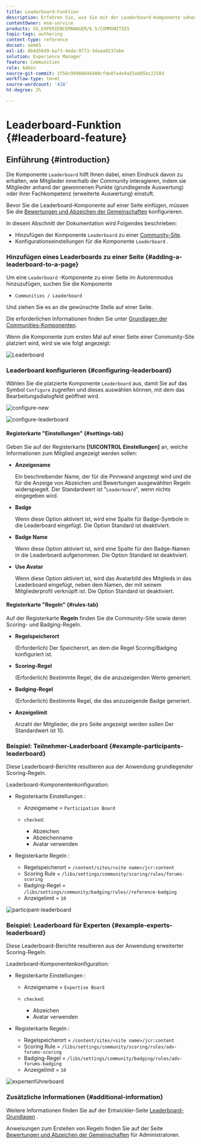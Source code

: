 ```yaml
---
title: Leaderboard-Funktion
description: Erfahren Sie, wie Sie mit der Leaderboard-Komponente sehen können, wie Mitglieder innerhalb der Community interagieren, indem Sie Mitglieder anhand von Punkten, die Sie gesammelt haben, und Fachwissen einordnen.
contentOwner: msm-service
products: SG_EXPERIENCEMANAGER/6.5/COMMUNITIES
topic-tags: authoring
content-type: reference
docset: aem65
exl-id: 8b4d56d9-ba73-4eda-9773-3daaa9237abe
solution: Experience Manager
feature: Communities
role: Admin
source-git-commit: 1f56c99980846400cfde8fa4e9a55e885bc2258d
workflow-type: tm+mt
source-wordcount: '418'
ht-degree: 2%

---
```


# Leaderboard-Funktion {#leaderboard-feature}

## Einführung {#introduction}

Die Komponente `Leaderboard` hilft Ihnen dabei, einen Eindruck davon zu erhalten, wie Mitglieder innerhalb der Community interagieren, indem sie Mitglieder anhand der gewonnenen Punkte (grundlegende Auswertung) oder ihrer Fachkompetenz (erweiterte Auswertung) einstuft.

Bevor Sie die Leaderboard-Komponente auf einer Seite einfügen, müssen Sie die [Bewertungen und Abzeichen der Gemeinschaften](/help/communities/implementing-scoring.md) konfigurieren.

In diesem Abschnitt der Dokumentation wird Folgendes beschrieben:

* Hinzufügen der Komponente `Leaderboard` zu einer [Community-Site](/help/communities/overview.md#community-sites).
* Konfigurationseinstellungen für die Komponente `Leaderboard` .

### Hinzufügen eines Leaderboards zu einer Seite {#adding-a-leaderboard-to-a-page}

Um eine `Leaderboard` -Komponente zu einer Seite im Autorenmodus hinzuzufügen, suchen Sie die Komponente

* `Communities / Leaderboard`

Und ziehen Sie es an die gewünschte Stelle auf einer Seite.

Die erforderlichen Informationen finden Sie unter [Grundlagen der Communities-Komponenten](/help/communities/basics.md).

Wenn die Komponente zum ersten Mal auf einer Seite einer Community-Site platziert wird, wird sie wie folgt angezeigt:

![Leaderboard](assets/leaderboard.png)

### Leaderboard konfigurieren {#configuring-leaderboard}

Wählen Sie die platzierte Komponente `Leaderboard` aus, damit Sie auf das Symbol `Configure` zugreifen und dieses auswählen können, mit dem das Bearbeitungsdialogfeld geöffnet wird.

![configure-new](assets/configure-new.png)

![configure-leaderboard](assets/configure-leaderboard.png)

#### Registerkarte &quot;Einstellungen&quot; {#settings-tab}

Geben Sie auf der Registerkarte **[!UICONTROL Einstellungen]** an, welche Informationen zum Mitglied angezeigt werden sollen:

* **Anzeigename**

  Ein beschreibender Name, der für die Pinnwand angezeigt wird und die für die Anzeige von Abzeichen und Bewertungen ausgewählten Regeln widerspiegelt.
Der Standardwert ist &quot;`Leaderboard`&quot;, wenn nichts eingegeben wird.

* **Badge**

  Wenn diese Option aktiviert ist, wird eine Spalte für Badge-Symbole in die Leaderboard eingefügt.
Die Option Standard ist deaktiviert.

* **Badge Name**

  Wenn diese Option aktiviert ist, wird eine Spalte für den Badge-Namen in die Leaderboard aufgenommen.
Die Option Standard ist deaktiviert.

* **Use Avatar**

  Wenn diese Option aktiviert ist, wird das Avatarbild des Mitglieds in das Leaderboard eingefügt, neben dem Namen, der mit seinem Mitgliederprofil verknüpft ist.
Die Option Standard ist deaktiviert.

#### Registerkarte &quot;Regeln&quot; {#rules-tab}

Auf der Registerkarte **Regeln** finden Sie die Community-Site sowie deren Scoring- und Badging-Regeln.

* **Regelspeicherort**

  (Erforderlich) Der Speicherort, an dem die Regel Scoring/Badging konfiguriert ist.

* **Scoring-Regel**

  (Erforderlich) Bestimmte Regel, die die anzuzeigenden Werte generiert.

* **Badging-Regel**

  (Erforderlich) Bestimmte Regel, die das anzuzeigende Badge generiert.

* **Anzeigelimit**

  Anzahl der Mitglieder, die pro Seite angezeigt werden sollen Der Standardwert ist 10.

### Beispiel: Teilnehmer-Leaderboard {#example-participants-leaderboard}

Diese Leaderboard-Berichte resultieren aus der Anwendung grundlegender Scoring-Regeln.

Leaderboard-Komponentenkonfiguration:

* Registerkarte Einstellungen :

   * Anzeigename = `Participation Board`
   * `checked`:

      * Abzeichen
      * Abzeichenname
      * Avatar verwenden

* Registerkarte Regeln :

   * Regelspeicherort = `/content/sites/<site name>/jcr:content`
   * Scoring Rule = `/libs/settings/community/scoring/rules/forums-scoring`
   * Badging-Regel = `/libs/settings/community/badging/rules//reference-badging`
   * Anzeigelimit = `10`

![participant-leaderboard](assets/participants-leaderboard.png)

### Beispiel: Leaderboard für Experten {#example-experts-leaderboard}

Diese Leaderboard-Berichte resultieren aus der Anwendung erweiterter Scoring-Regeln.

Leaderboard-Komponentenkonfiguration:

* Registerkarte Einstellungen :

   * Anzeigename = `Expertise Board`
   * `checked`:

      * Abzeichen
      * Avatar verwenden

* Registerkarte Regeln :

   * Regelspeicherort = `/content/sites/<site name>/jcr:content`
   * Scoring Rule = `/libs/settings/community/scoring/rules/adv-forums-scoring`
   * Badging-Regel = `/libs/settings/community/badging/rules/adv-forums-badging`
   * Anzeigelimit = `10`

![expertenführerboard](assets/experts-leaderboard.png)

### Zusätzliche Informationen {#additional-information}

Weitere Informationen finden Sie auf der Entwickler-Seite [Leaderboard-Grundlagen](/help/communities/leaderboard.md) .

Anweisungen zum Erstellen von Regeln finden Sie auf der Seite [Bewertungen und Abzeichen der Gemeinschaften](/help/communities/implementing-scoring.md) für Administratoren.
